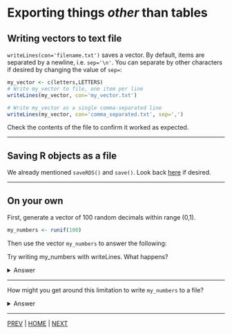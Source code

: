 
# Exporting things *other* than tables

## Writing vectors to text file

`writeLines(con='filename.txt')` saves a vector. By default, items are separated by a newline, i.e. `sep='\n'`.
You can separate by other characters if desired by changing the value of `sep=`:

```R
my_vector <- c(letters,LETTERS)
# Write my_vector to file, one item per line
writeLines(my_vector, con='my_vector.txt')

# Write my_vector as a single comma-separated line
writeLines(my_vector, con='comma_separated.txt', sep=',')
```

Check the contents of the file to confirm it worked as expected.

---

## Saving  R objects as a file

We already mentioned `saveRDS()` and `save()`. Look back [here](/01_importing_data/B.md) if desired.

---

## On your own
First, generate a vector of 100 random decimals within range (0,1). 
```R
my_numbers <- runif(100)
```
Then use the vector `my_numbers` to answer the following:


Try writing my_numbers with writeLines. What happens?

<details><summary>Answer</summary>
 
Because `writeLines` only accepts character vectors, it gives an error:
```R
writeLines(my_numbers, con='my_numbers.txt')

Error in writeLines(my_numbers, con = "my_numbers.txt") : 
  can only write character objects
```

</details>

---
How might you get around this limitation to write `my_numbers` to a file?

<details><summary>Answer</summary>
 
 We first have to convert the numeric vector to character with `as.character`
 ```R
 writeLines(as.character(my_numbers), con='my_numbers.txt')
 ```  

</details>

---

[PREV](A.md) | [HOME](/README.md) | [NEXT](C.md)
